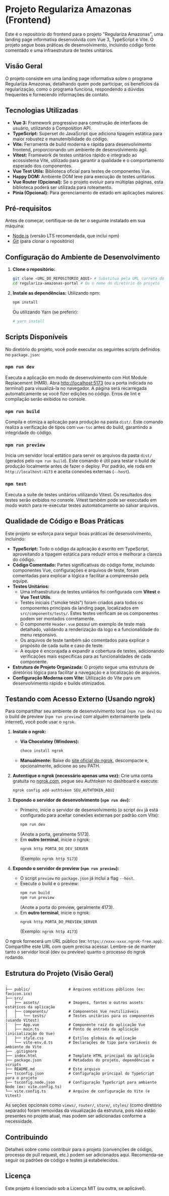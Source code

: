 # Projeto Regulariza Amazonas (Frontend)

Este é o repositório do frontend para o projeto "Regulariza Amazonas", uma landing page informativa desenvolvida com Vue 3, TypeScript e Vite. O projeto segue boas práticas de desenvolvimento, incluindo código fonte comentado e uma infraestrutura de testes unitários.

## Visão Geral

O projeto consiste em uma landing page informativa sobre o programa Regulariza Amazonas, detalhando quem pode participar, os benefícios da regularização, como o programa funciona, respondendo a dúvidas frequentes e fornecendo informações de contato.

## Tecnologias Utilizadas

*   **Vue 3:** Framework progressivo para construção de interfaces de usuário, utilizando a Composition API.
*   **TypeScript:** Superset do JavaScript que adiciona tipagem estática para maior robustez e manutenibilidade do código.
*   **Vite:** Ferramenta de build moderna e rápida para desenvolvimento frontend, proporcionando um ambiente de desenvolvimento ágil.
*   **Vitest:** Framework de testes unitários rápido e integrado ao ecossistema Vite, utilizado para garantir a qualidade e o comportamento esperado dos componentes.
*   **Vue Test Utils:** Biblioteca oficial para testes de componentes Vue.
*   **Happy DOM:** Ambiente DOM leve para execução de testes unitários.
*   **Vue Router (Opcional):** Se o projeto evoluir para múltiplas páginas, esta biblioteca poderá ser utilizada para roteamento.
*   **Pinia (Opcional):** Para gerenciamento de estado em aplicações maiores.

## Pré-requisitos

Antes de começar, certifique-se de ter o seguinte instalado em sua máquina:

*   [Node.js](https://nodejs.org/) (versão LTS recomendada, que inclui npm)
*   [Git](https://git-scm.com/) (para clonar o repositório)

## Configuração do Ambiente de Desenvolvimento

1.  **Clone o repositório:**
    ```bash
    git clone <URL_DO_REPOSITORIO_AQUI> # Substitua pela URL correta do repositório
    cd regulariza-amazonas-portal # Ou o nome do diretório do projeto
    ```

2.  **Instale as dependências:**
    Utilizando npm:
    ```bash
    npm install
    ```
    Ou utilizando Yarn (se preferir):
    ```bash
    # yarn install
    ```

## Scripts Disponíveis

No diretório do projeto, você pode executar os seguintes scripts definidos no `package.json`:

### `npm run dev`

Executa a aplicação em modo de desenvolvimento com Hot Module Replacement (HMR).
Abra [http://localhost:5173](http://localhost:5173) (ou a porta indicada no terminal) para visualizá-la no navegador.
A página será recarregada automaticamente se você fizer edições no código. Erros de lint e compilação serão exibidos no console.

### `npm run build`

Compila e otimiza a aplicação para produção na pasta `dist/`.
Este comando realiza a verificação de tipos com `vue-tsc` antes do build, garantindo a integridade do código.

### `npm run preview`

Inicia um servidor local estático para servir os arquivos da pasta `dist/` (gerados pelo `npm run build`).
Este comando é útil para testar o build de produção localmente antes de fazer o deploy.
Por padrão, ele roda em `http://localhost:4173` e aceita conexões externas (`--host`).

### `npm test`

Executa a suíte de testes unitários utilizando Vitest.
Os resultados dos testes serão exibidos no console. Vitest também pode ser executado em modo watch para re-executar testes automaticamente ao salvar arquivos.

## Qualidade de Código e Boas Práticas

Este projeto se esforça para seguir boas práticas de desenvolvimento, incluindo:

*   **TypeScript:** Todo o código da aplicação é escrito em TypeScript, aproveitando a tipagem estática para reduzir erros e melhorar a clareza do código.
*   **Código Comentado:** Partes significativas do código fonte, incluindo componentes Vue, configurações e arquivos de teste, foram comentadas para explicar a lógica e facilitar a compreensão pela equipe.
*   **Testes Unitários:**
    *   Uma infraestrutura de testes unitários foi configurada com **Vitest** e **Vue Test Utils**.
    *   Testes iniciais ("smoke tests") foram criados para todos os componentes principais da landing page, localizados em `src/components/tests/`. Estes testes verificam se os componentes podem ser montados corretamente.
    *   O componente `Header.vue` possui um exemplo de teste mais detalhado, validando a renderização da logo e a funcionalidade do menu responsivo.
    *   Os arquivos de teste também são comentados para explicar o propósito de cada suíte e caso de teste.
    *   A equipe é encorajada a expandir a cobertura de testes, adicionando verificações mais específicas para as funcionalidades de cada componente.
*   **Estrutura de Projeto Organizada:** O projeto segue uma estrutura de diretórios lógica para facilitar a navegação e a localização de arquivos.
*   **Configuração Moderna com Vite:** Utilização do Vite para um desenvolvimento rápido e builds otimizados.

## Testando com Acesso Externo (Usando ngrok)

Para compartilhar seu ambiente de desenvolvimento local (`npm run dev`) ou o build de preview (`npm run preview`) com alguém externamente (pela internet), você pode usar o `ngrok`.

1.  **Instale o ngrok:**
    *   **Via Chocolatey (Windows):**
        ```powershell
        choco install ngrok
        ```
    *   **Manualmente:** Baixe do [site oficial do ngrok](https://ngrok.com/download), descompacte e, opcionalmente, adicione ao seu PATH.

2.  **Autentique o ngrok (necessário apenas uma vez):**
    Crie uma conta gratuita no [ngrok.com](https://ngrok.com), pegue seu Authtoken no dashboard e execute:
    ```bash
    ngrok config add-authtoken SEU_AUTHTOKEN_AQUI
    ```

3.  **Expondo o servidor de desenvolvimento (`npm run dev`):**
    *   Primeiro, inicie o servidor de desenvolvimento (o script `dev` já está configurado para aceitar conexões externas por padrão com Vite):
        ```bash
        npm run dev
        ```
        (Anote a porta, geralmente 5173).
    *   Em **outro terminal**, inicie o ngrok:
        ```bash
        ngrok http PORTA_DO_DEV_SERVER
        ```
        (Exemplo: `ngrok http 5173`)

4.  **Expondo o servidor de preview (`npm run preview`):**
    *   O script `preview` no `package.json` já inclui a flag `--host`.
    *   Execute o build e o preview:
        ```bash
        npm run build
        npm run preview
        ```
        (Anote a porta do preview, geralmente 4173).
    *   Em **outro terminal**, inicie o ngrok:
        ```bash
        ngrok http PORTA_DO_PREVIEW_SERVER
        ```
        (Exemplo: `ngrok http 4173`)

O ngrok fornecerá um URL público (ex: `https://xxxx-xxxx.ngrok-free.app`). Compartilhe este URL com quem precisa acessar. Lembre-se de manter tanto o servidor local (dev ou preview) quanto o processo do ngrok rodando.

## Estrutura do Projeto (Visão Geral)

```
.
├── public/                 # Arquivos estáticos públicos (ex: favicon.ico)
├── src/
│   ├── assets/             # Imagens, fontes e outros assets estáticos da aplicação
│   ├── components/         # Componentes Vue reutilizáveis
│   │   └── tests/          # Testes unitários para os componentes (usando Vitest)
│   ├── App.vue             # Componente raiz da aplicação Vue
│   ├── main.ts             # Ponto de entrada da aplicação (inicialização do Vue)
│   ├── style.css           # Estilos globais da aplicação
│   └── vite-env.d.ts       # Declarações de tipo para variáveis de ambiente do Vite
├── .gitignore
├── index.html              # Template HTML principal da aplicação
├── package.json            # Metadados do projeto, dependências e scripts
├── README.md               # Este arquivo
├── tsconfig.json           # Configuração principal do TypeScript para o projeto
├── tsconfig.node.json      # Configuração TypeScript para ambiente Node (ex: vite.config.ts)
└── vite.config.ts          # Arquivo de configuração do Vite (e Vitest)
```
As seções opcionais como `views/`, `router/`, `store/`, `styles/` (como diretório separado) foram removidas da visualização da estrutura, pois não estão presentes no projeto atual, mas podem ser adicionadas conforme a necessidade.

## Contribuindo

Detalhes sobre como contribuir para o projeto (convenções de código, processo de pull request, etc.) podem ser adicionados aqui. Recomenda-se seguir os padrões de código e testes já estabelecidos.

## Licença

Este projeto é licenciado sob a Licença MIT (ou outra, se aplicável).
